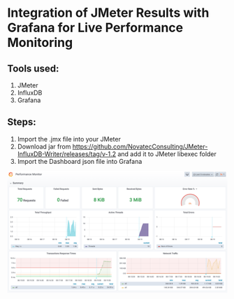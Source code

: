 # Integration of JMeter Results with Grafana for Live Performance Monitoring

## Tools used:
1. JMeter
2. InfluxDB
3. Grafana

## Steps:

1. Import the .jmx file into your JMeter
2. Download jar from https://github.com/NovatecConsulting/JMeter-InfluxDB-Writer/releases/tag/v-1.2 and add it to JMeter libexec folder
3. Import the Dashboard json file into Grafana

![github-large](https://github.com/grajk88/grafana-influxdb-jmeter/blob/master/SS.png)

